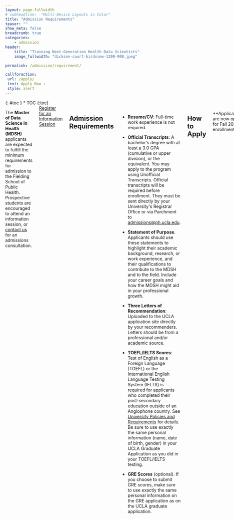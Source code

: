 ```yaml
---
layout: page-fullwidth
# subheadline:  "Multi-Device Layouts in Color"
title: "Admission Requirements"
teaser: ""
show_meta: false
breadcrumb: true
categories:
    - admission
header:
    title: "Training Next-Generation Health Data Scientists"
    image_fullwidth: "dickson-court-birdview-1200-900.jpeg"

permalink: /admission/requirement/

callforaction:
 url: /apply/
 text: Apply Now ›
 style: alert
---
```


<div class="row">
<div class="medium-4 medium-push-8 columns" markdown="1">
<div class="panel radius" markdown="1">
{: #toc }
*  TOC
{:toc}
</div>
</div><!-- /.medium-4.columns -->

<div class="medium-8 medium-pull-4 columns" markdown="1">

The **Master of Data Science in Health (MDSH)** applicants are expected to fulfill the minimum requirements for admission to the Fielding School of Public Health. Prospective students are encouraged to attend an information session, or [contact us](https://mdsh.ucla.edu/contact/) for an admissions consultation.

<div class="row t60 b60">
        <div class="small-12 text-center columns">
            <a class="button large radius info" href="https://ucla.zoom.us/meeting/register/tJIuc-mtqj0qG91cHwVA2wEnn3WDwxVEio-p">Register for an Information Session</a>
        </div><!-- /.small-12.columns -->
</div><!-- /.row -->

## Admission Requirements

* **Resume/CV**: Full-time work experience is not required.

* **Official Transcripts**: A bachelor’s degree with at least a 3.0 GPA (cumulative or upper division), or the equivalent. You may apply to the program using Unofficial Transcripts.  Official transcripts will be required before enrollment. They must be sent directly by your University's Registrar Office or via Parchment to <admissions@ph.ucla.edu>.

* **Statement of Purpose**. Applicants should use these statements to highlight their academic background, research, or work experience, and their qualifications to contribute to the MDSH and to the field.  Include your career goals and how the MDSH might aid in your professional growth.  

* **Three Letters of Recommendation**: Uploaded to the UCLA application site directly by your recommenders. Letters should be from a professional and/or academic source. 

* **TOEFL/IELTS Scores**: Test of English as a Foreign Language (TOEFL) or the International English Language Testing System (IELTS) is required for applicants who completed their post-secondary education outside of an Anglophone country. See [University Policies and Requirements](https://grad.ucla.edu/admissions/english-requirements/) for details.  Be sure to use exactly the same personal information (name, date of birth, gender) in your UCLA Graduate Application as you did in your TOEFL/IELTS testing.

* **GRE Scores** (optional). If you choose to submit GRE scores, make sure to use exactly the same personal information on the GRE application as on the UCLA graduate application. 

## How to Apply
<br>
**Applications are now open for Fall 2024 enrollment.** 

All applicants must apply online and submit application materials via UCLA’s [Application for Graduate Admission](https://grad.ucla.edu/admissions/admission-application-for-graduate-admission/). You will be asked for the program name or major code when you apply. Choose "Data Science in Health MDSH" (Major code 00J7). The GRE Code for UCLA is 4837, if you choose to submit these scores. Please be sure to fill in all sections (except Personal Statement, which is optional). NOTE: applicants applying to the MDSH program do NOT need to submit a SOPHAS application.

The application fee of $155 is devoted to the administrative cost of processing applications, and is non-refundable. 

<!--Submit an online application to [UCLA Graduate Admissions](https://grad.ucla.edu/admissions/admission-application-for-graduate-admission/). 
Select **Master of Data Science in Health (MDSH)** as the major.-->

## Deadlines

The following deadlines apply to applications for Fall 2024 enrollment:

Priority deadline: **February 1, 2024** 
Regular deadline: **April 1, 2024**
Final deadline: **June 15, 2024**

## Admisssions Timeline

Applications are reviewed on a rolling basis; decisions will be released in the weeks following each deadline (priority, regular, and final deadlines). 

To ensure the fastest possible processing of your application, be sure to upload all required documents.


## Admissions Appeals
We acknowledge the effort required to submit an application to our program and thank each applicant for their attention to creating a high-quality submission. Multiple reviewers thoroughly review all applications. The MDSH program does not consider appeals except in light of new information. New information is limited to academic qualification which may include higher GPA, grades, and certification not already included in the application. TOFEL/IELTS scores are not considered new information. Due to the volume of applications, we do not provide individual feedback on the quality of applicants nor provide suggestions on how to strengthen future applications. If you wish to submit an appeal: email <mdsh@ucla.edu> with subject line, "Admissions Appeal" with the following content: one (1) sentence summarizing the new information, supporting documentation.

<!--** **Standard Deadline**: July 1, 2023.-->

<!--** **Late Admissions**: July 25, 2023 (only if space permits).-->

</div><!-- /.medium-8.columns -->
</div><!-- /.row -->